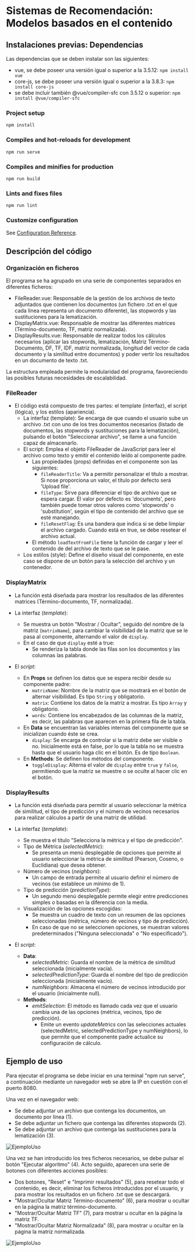 # Sistemas de Recomendación: Modelos basados en el contenido

## Instalaciones previas: Dependencias 
Las dependencias que se deben instalar son las siguientes: 
- vue, se debe poseer una versión igual o superior a la 3.5.12: `npm install vue`
- core-js, se debe poseer una versión igual o superior a la 3.8.3: `npm install core-js`
- se debe incluir también @vue/compiler-sfc con 3.5.12 o superior: `npm install @vue/compiler-sfc`

### Project setup
```
npm install
```

### Compiles and hot-reloads for development
```
npm run serve
```

### Compiles and minifies for production
```
npm run build
```

### Lints and fixes files
```
npm run lint
```


### Customize configuration
See [Configuration Reference](https://cli.vuejs.org/config/).



## Descripción del código 
### Organización en ficheros
El programa se ha agrupado en una serie de componentes separados en diferentes ficheros:
- FileReader.vue: Responsable de la gestión de los archivos de texto adjuntados que contienen los documentos (un fichero .txt en el que cada línea representa un documento diferente), las stopwords y las sustituciones para la lematización.
- DisplayMatrix.vue: Responsable de mostrar las diferentes matrices (Término-documento, TF, matriz normalizada).
- DisplayResults.vue: Responsable de realizar todos los cálculos necesarios (aplicar las stopwords, lematización, Matriz Término-Documento, DF, TF, IDF, matriz normalizada, longitud del vector de cada documento y la similitud entre documentos) y poder vertir los resultados en un documento de texto .txt. 
  
La estructura empleada permite la modularidad del programa, favoreciendo las posibles futuras necesidades de escalabilidad. 

### FileReader
- El código está compuesto de tres partes: el template (interfaz), el script (lógica), y los estilos (apariencia).
  - La interfaz (template): Se encarga de que cuando el usuario sube un archivo .txt con uno de los tres documentos necesarios (listado de documentos, las stopwords y sustituciones para la lematización), pulsando el botón "Seleccionar archivo", se llame a una función capaz de almacenarlo.
  - El script: Emplea el objeto FileReader de JavaScript para leer el archivo como texto y emitir el contenido leído al componente padre.
    - Las propiedades (props) definidas en el componente son las siguientes:
      - `fileReaderTitle`: Va a permitir personalizar el título a mostrar. Si nose proporciona un valor, el título por defecto será 'Upload file'.
      - `fileType`: Sirve para diferenciar el tipo de archivo que se espera cargar. El valor por defecto es 'documents', pero también puede tomar otros valores como 'stopwords' o 'substitution', según el tipo de contenido del archivo que se esté manejando.
      - `fileResetFlag`: Es una bandera que indica si se debe limpiar el archivo cargado. Cuando está en true, se debe resetear el archivo actual.
    - El método `loadTextFromFile` tiene la función de cargar y leer el contenido de del archivo de texto que se le pase.
  - Los estilos (style): Define el diseño visual del componente, en este caso se dispone de un botón para la selección del archivo y un contenedor.


### DisplayMatrix
- La función está diseñada para mostrar los resultados de las diferentes matrices (Término-documento, TF, normalizada).

- La interfaz (*template*): 
  - Se muestra un botón "Mostrar / Ocultar", seguido del nombre de la matriz (`matrixName`), para cambiar la visibilidad de la matriz que se le pasa al componente, alternando el valor de `display`.
  - En el caso de que `display` esté a true:
    - Se renderiza la tabla donde las filas son los documentos y las columnas las palabras.
- El *script*:
  - En **Props** se definen los datos que se espera recibir desde su componente padre:
      - `matrixName`: Nombre de la matriz que se mostrará en el botón de alternar visibilidad. Es tipo `String` y obligatorio.
      - `matrix`: Contiene los datos de la matriz a mostrar. Es tipo `Array` y obligatorio.
      - `words`: Contiene los encabezados de las columnas de la matriz, es decir, las palabras que aparecen en la primera fila de la tabla.
  - En **Data** se encuentran las variables internas del componente que se inicializan cuando éste se crea.
      - `display`: Se encarga de controlar si la matriz debe ser visible o no. Inicialmente está en false, por lo que la tabla no se muestra hasta que el usuario haga clic en el botón. Es de tipo `Boolean`.
  - En **Methods**: Se definen los métodos del componente.
      - `toggleDisplay`: Alterna el valor de `display` entre `true` y `false`, permitiendo que la matriz se muestre o se oculte al hacer clic en el botón.

     
### DisplayResults
- La función está diseñada para permitir al usuario seleccionar la métrica de similitud, el tipo de predicción y el número de vecinos necesarios para realizar cálculos a partir de una matriz de utilidad.

- La interfaz (*template*):
  - Se muestra el título "Selecciona la métrica y el tipo de predicción".
  - Tipo de Métrica (*selectedMetric*):
    - Se presenta un menú desplegable de opciones que permite al usuario seleccionar la métrica de similitud (Pearson, Coseno, o Euclidiana) que desea obtener.
  - Número de vecinos (*neighbors*): 
    - Un campo de entrada permite al usuario definir el número de vecinos (se establece un mínimo de 1).
  - Tipo de predicción (*predictionType*):
    - Un segundo menú desplegable permite elegir entre predicciones simples o basadas en la diferencia con la media.
  - Visualización de las opciones escogidas:
    - Se muestra un cuadro de texto con un resumen de las opciones seleccionadas (métrica, número de vecinos y tipo de predicción).
    - En caso de que no se seleccionen opciones, se muestran valores predeterminados ("Ninguna seleccionada" o "No especificado").
- El *script*:
  - **Data**:
    - *selectedMetric*: Guarda el nombre de la métrica de similitud seleccionada (inicialmente vacía).
    - *selectedPredictionType*: Guarda el nombre del tipo de predicción seleccionada (inicialmente vacío).
    - *numNeighbors*: Almacena el número de vecinos introducido por el usuario (inicialmente null).
  - **Methods**:
    - *emitSelection*: El método es llamado cada vez que el usuario cambia una de las opciones (métrica, vecinos, tipo de predicción).
      - Emite un evento *updateMetrics* con las selecciones actuales (selectedMetric, selectedPredictionType y numNeighbors), lo que permite que el componente padre actualice su configuración de cálculo.

## Ejemplo de uso

Para ejecutar el programa se debe iniciar en una terminal "npm run serve", a continuación mediante un navegador web se abre la IP en cuestión con el puerto 8080.

Una vez en el navegador web:
- Se debe adjuntar un archivo que contenga los documentos, un documento por línea (1).
- Se debe adjuntar un fichero que contenga las diferentes stopwords (2).
- Se debe adjuntar un archivo que contenga las sustituciones para la lematización (3).

  
![EjemploUso](/images/ejemplouso.png)


Una vez se han introducido los tres ficheros necesarios, se debe pulsar el botón "Ejecutar algoritmo" (4). Acto seguido, aparecen una serie de botones con diferentes acciones posibles:
- Dos botones, "Reset" e "Imprimir resultados" (5), para resetear todo el contenido, es decir, eliminar los ficheros introducidos por el usuario, y para mostrar los resultados en un fichero .txt que se descargará.
- "Mostrar/Ocultar Matriz Término-documento" (6), para mostrar u ocultar en la página la matriz término-documento.
- "Mostrar/Ocultar Matriz TF" (7), para mostrar u ocultar en la página la matriz TF.
- "Mostrar/Ocultar Matriz Normalizada" (8), para mostrar u ocultar en la página la matriz normalizada.




![EjemploUso](/images/ejemplouso2.png)

